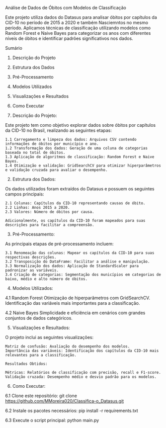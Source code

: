 Análise de Dados de Óbitos com Modelos de Classificação

Este projeto utiliza dados do Datasus para analisar óbitos por capítulos da CID-10 no período de 2015 a 2020 e também Nasciemntos no mesmo período. Aplicamos técnicas de classificação utilizando modelos como Random Forest e Naive Bayes para categorizar os anos com diferentes níveis de óbitos e identificar padrões significativos nos dados.

Sumário
1. Descrição do Projeto
2. Estrutura dos Dados
3. Pré-Processamento
4. Modelos Utilizados
5. Visualizações e Resultados
6. Como Executar


1. Descrição do Projeto:

Este projeto tem como objetivo explorar dados sobre óbitos por capítulos da CID-10 no Brasil, realizando as seguintes etapas:

    1.1 Carregamento e limpeza dos dados: Arquivos CSV contendo informações de óbitos por município e ano.
    1.2 Transformação dos dados: Geração de uma coluna de categorias baseada no total de óbitos.
    1.3 Aplicação de algoritmos de classificação: Random Forest e Naive Bayes.
    1.4 Otimização e validação: GridSearchCV para otimizar hiperparâmetros e validação cruzada para avaliar o desempenho.

2. Estrutura dos Dados:

Os dados utilizados foram extraídos do Datasus e possuem os seguintes campos principais:

    2.1 Colunas: Capítulos da CID-10 representando causas de óbito.
    2.2 Linhas: Anos 2015 a 2020.
    2.3 Valores: Número de óbitos por causa.

    Adicionalmente, os capítulos da CID-10 foram mapeados para suas descrições para facilitar a compreensão.

3. Pré-Processamento:

As principais etapas de pré-processamento incluem:

    3.1 Renomeação das colunas: Mapear os capítulos da CID-10 para suas respectivas descrições.
    3.2 Transposição do DataFrame: Facilitar a análise e manipulação.
    3.3 Normalização dos dados: Aplicação de StandardScaler para padronizar as variáveis.
    3.4 Criação de categorias: Segmentação dos municípios em categorias de baixo, médio e alto número de óbitos.

4. Modelos Utilizados:

4.1 Random Forest
    Otimização de hiperparâmetros com GridSearchCV.
    Identificação das variáveis mais importantes para a classificação.

4.2 Naive Bayes
    Simplicidade e eficiência em cenários com grandes conjuntos de dados categóricos.

5. Visualizações e Resultados:

O projeto inclui as seguintes visualizações:

    Matriz de confusão: Avaliação do desempenho dos modelos.
    Importância das variáveis: Identificação dos capítulos da CID-10 mais relevantes para a classificação.

    Resultados Obtidos:

    Métricas: Relatórios de classificação com precisão, recall e F1-score.
    Validação cruzada: Desempenho médio e desvio padrão para os modelos.

6. Como Executar:

6.1 Clone este repositório:
    git clone https://github.com/MMoreira020/Classifica-o_Datasus.git

6.2 Instale os pacotes necessários:
    pip install -r requirements.txt

6.3 Execute o script principal:
    python main.py




